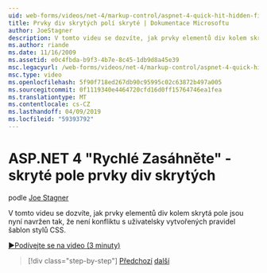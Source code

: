 ```yaml
---
uid: web-forms/videos/net-4/markup-control/aspnet-4-quick-hit-hidden-field-divs
title: Prvky div skrytých polí skryté | Dokumentace Microsoftu
author: JoeStagner
description: V tomto videu se dozvíte, jak prvky elementů div kolem skrytá pole jsou nyní navržen tak, že není konfliktu s uživatelsky vytvořených pravidel šablon stylů CSS.
ms.author: riande
ms.date: 11/16/2009
ms.assetid: e0c4fbda-b9f3-4b7e-8c45-1db9d8a45e39
msc.legacyurl: /web-forms/videos/net-4/markup-control/aspnet-4-quick-hit-hidden-field-divs
msc.type: video
ms.openlocfilehash: 5f90f718ed267db90c95995c02c63872b497a005
ms.sourcegitcommit: 0f1119340e4464720cfd16d0ff15764746ea1fea
ms.translationtype: MT
ms.contentlocale: cs-CZ
ms.lasthandoff: 04/09/2019
ms.locfileid: "59393792"
---
```

# <a name="aspnet-4-quick-hit---hidden-field-divs"></a>ASP.NET 4 "Rychlé Zasáhněte" - skryté pole prvky div skrytých

podle [Joe Stagner](https://github.com/JoeStagner)

V tomto videu se dozvíte, jak prvky elementů div kolem skrytá pole jsou nyní navržen tak, že není konfliktu s uživatelsky vytvořených pravidel šablon stylů CSS.

[&#9654;Podívejte se na video (3 minuty)](https://channel9.msdn.com/Blogs/ASP-NET-Site-Videos/aspnet-4-quick-hit-hidden-field-divs)

> [!div class="step-by-step"]
> [Předchozí](aspnet-4-quick-hit-tableless-menu-control.md)
> [další](aspnet-4-quick-hit-disabled-control-styling.md)

